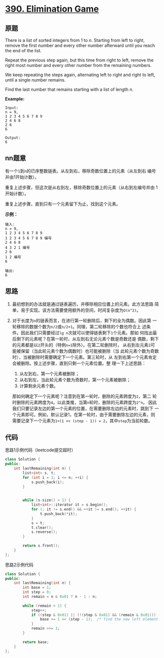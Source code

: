 [390. Elimination Game](https://leetcode.com/contest/2/problems/elimination-game/)
========================

原题
----

There is a list of sorted integers from 1 to *n*. Starting from left
to right, remove the first number and every other number afterward
until you reach the end of the list.

Repeat the previous step again, but this time from right to left,
remove the right most number and every other number from the remaining
numbers.

We keep repeating the steps again, alternating left to right and right
to left, until a single number remains.

Find the last number that remains starting with a list of length *n*.

**Example:**

```
Input:
n = 9,
1 2 3 4 5 6 7 8 9
2 4 6 8
2 6
6

Output:
6
```

nn题意
----

有一个`1`到`n`的已序整数链表。从左到右，移除奇数位置上的元素（从左到右
编号并由1开始计数）。

重复上述步骤，但这次是从右到左，移除奇数位置上的元素（从右到左编号并由
1开始计数）。

重复上述步骤，直到只有一个元素留下为止，找到这个元素。

**示例：**

```
输入:
n = 9,
1 2 3 4 5 6 7 8 9
1 2 3 4 5 6 7 8 9 编号
2 4 6 8
4 3 2 1 编号
2 6
1 2 编号
6

输出:
6
```

思路
----

1. 最初想到的办法就是通过链表遍历，并移除相应位置上的元素。此方法思路
   简单，易于实现。该方法需要使用额外的空间，时间复杂度为`O(n^2)`。

2. 对于长度为`n`的链表而言，在进行第一轮删除后，剩下的全为偶数。因此第
   一轮移除的数据个数为`n/2`或`n/2+1`。同理，第二轮移除的个数也符合上
   述条件。因此我们只需要经过`lg n`次就可以使得链表剩下`1`个元素。那如
   何找出最后剩下的元素呢？在第一轮时，从左到右无论元素个数是奇数还是
   偶数，剩下的元素都是以`2`开头的（特例`n=1`除外）。在第二轮删除时，
   从右到左元素`2`可能被保留（当此轮元素个数为偶数时）也可能被删除（当
   此轮元素个数为奇数时），当被删除时需要确定下一个元素。第三轮时，从
   左到右第一个元素肯定会被删除。按上述步骤，直到只剩一个元素位置。整
   理一下上述思路：

   1. 从左到右，第一个元素被删除；
   2. 从右到左，当此轮元素个数为奇数时，第一个元素被删除；
   3. 计算剩余元素个数。
   
   那如何确定下一个元素呢？注意到在第一轮时，删除的元素跨度为`2`，第二
   轮时删除的元素跨度为`4`。以此类推，当第`n`轮时，删除的元素跨度为`2^n`。
   因此我们只要记录左边的第一个元素的位置，在需要删除左边的元素时，跳到下
   一个元素即可。例如，默认记录1，在第一轮时，由于需要删除左边的元素，则
   需要记录下一个元素为`1+(1 << (step - 1)) = 2`，其中`step`为当前轮数。

代码
----

思路1示例代码（leetcode提交超时）
```c++
class Solution {
public:
    int lastRemaining(int n) {
        list<int> s, t;
		for (int i = 1; i <= n; ++i) {
	    	s.push_back(i);
		}
	
	
		while (s.size() > 1) {
		    list<int>::iterator it = s.begin();
			for (; it != s.end() && ++it != s.end(); ++it) {
	        	t.push_back(*it);
			}
			s = t;
			t.clear();
			s.reverse();
		}
		
		return s.front();
    }
};
```

思路2示例代码
```c++
class Solution {
public:
    int lastRemaining(int n) {
        int base = 1;
		int step = 0;
		int remain = n & 0x01 ? n - 1 : n;
		
		while (remain > 1) {
	    	step++;
			if ((step & 0x01) || (!(step & 0x01) && (remain & 0x01))) {
	        	base += 1 << (step - 1);  /* find the new left element */
			} 
			remain >>= 1;
		}
		
		return base;
    }
};
```
